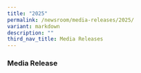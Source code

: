 ```yaml
---
title: "2025"
permalink: /newsroom/media-releases/2025/
variant: markdown
description: ""
third_nav_title: Media Releases
---
```

### Media Release


